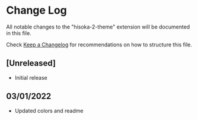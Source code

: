 # Change Log

All notable changes to the "hisoka-2-theme" extension will be documented in this file.

Check [Keep a Changelog](http://keepachangelog.com/) for recommendations on how to structure this file.

## [Unreleased]

- Initial release

## 03/01/2022

- Updated colors and readme
